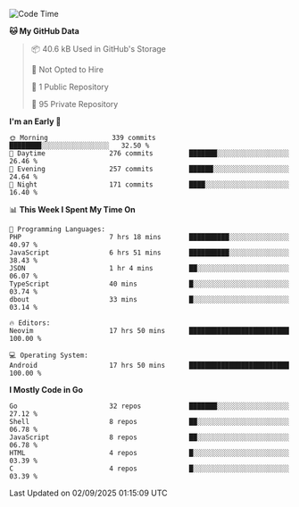
<!--START_SECTION:waka-->
![Code Time](http://img.shields.io/badge/Code%20Time-6%2C226%20hrs%2017%20mins-blue)

**🐱 My GitHub Data** 

> 📦 40.6 kB Used in GitHub's Storage 
 > 
> 🚫 Not Opted to Hire
 > 
> 📜 1 Public Repository 
 > 
> 🔑 95 Private Repository 
 > 
**I'm an Early 🐤** 

```text
🌞 Morning                339 commits         ████████░░░░░░░░░░░░░░░░░   32.50 % 
🌆 Daytime                276 commits         ███████░░░░░░░░░░░░░░░░░░   26.46 % 
🌃 Evening                257 commits         ██████░░░░░░░░░░░░░░░░░░░   24.64 % 
🌙 Night                  171 commits         ████░░░░░░░░░░░░░░░░░░░░░   16.40 % 
```


📊 **This Week I Spent My Time On** 

```text
💬 Programming Languages: 
PHP                      7 hrs 18 mins       ██████████░░░░░░░░░░░░░░░   40.97 % 
JavaScript               6 hrs 51 mins       ██████████░░░░░░░░░░░░░░░   38.43 % 
JSON                     1 hr 4 mins         ██░░░░░░░░░░░░░░░░░░░░░░░   06.07 % 
TypeScript               40 mins             █░░░░░░░░░░░░░░░░░░░░░░░░   03.74 % 
dbout                    33 mins             █░░░░░░░░░░░░░░░░░░░░░░░░   03.14 % 

🔥 Editors: 
Neovim                   17 hrs 50 mins      █████████████████████████   100.00 % 

💻 Operating System: 
Android                  17 hrs 50 mins      █████████████████████████   100.00 % 
```

**I Mostly Code in Go** 

```text
Go                       32 repos            ███████░░░░░░░░░░░░░░░░░░   27.12 % 
Shell                    8 repos             ██░░░░░░░░░░░░░░░░░░░░░░░   06.78 % 
JavaScript               8 repos             ██░░░░░░░░░░░░░░░░░░░░░░░   06.78 % 
HTML                     4 repos             █░░░░░░░░░░░░░░░░░░░░░░░░   03.39 % 
C                        4 repos             █░░░░░░░░░░░░░░░░░░░░░░░░   03.39 % 
```




 Last Updated on 02/09/2025 01:15:09 UTC
<!--END_SECTION:waka-->
